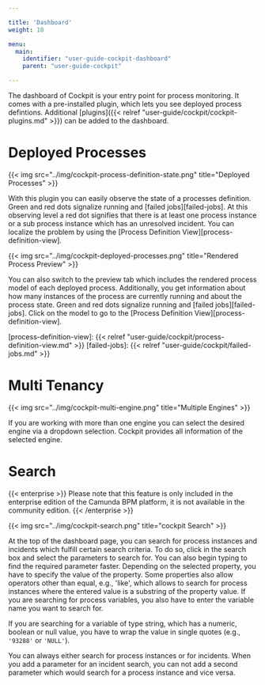 ```yaml
---

title: 'Dashboard'
weight: 10

menu:
  main:
    identifier: "user-guide-cockpit-dashboard"
    parent: "user-guide-cockpit"

---
```



The dashboard of Cockpit is your entry point for process monitoring. It comes with a pre-installed plugin, which lets you see deployed process defintions. Additional [plugins]({{< relref "user-guide/cockpit/cockpit-plugins.md" >}}) can be added to the dashboard.


# Deployed Processes

{{< img src="../img/cockpit-process-definition-state.png" title="Deployed Processes" >}}

With this plugin you can easily observe the state of a processes definition. Green and red dots signalize running and [failed jobs][failed-jobs]. At this observing level a red dot signifies that there is at least one process instance or a sub process instance which has an unresolved incident. You can localize the problem by using the [Process Definition View][process-definition-view].


{{< img src="../img/cockpit-deployed-processes.png" title="Rendered Process Preview" >}}

You can also switch to the preview tab which includes the rendered process model of each deployed process. Additionally, you get information about how many instances of the process are currently running and about the process state. Green and red dots signalize running and [failed jobs][failed-jobs]. Click on the model to go to the [Process Definition View][process-definition-view].


[process-definition-view]: {{< relref "user-guide/cockpit/process-definition-view.md" >}}
[failed-jobs]: {{< relref "user-guide/cockpit/failed-jobs.md" >}}


# Multi Tenancy

{{< img src="../img/cockpit-multi-engine.png" title="Multiple Engines" >}}

If you are working with more than one engine you can select the desired engine via a dropdown selection. Cockpit provides all information of the selected engine.


# Search

{{< enterprise >}}
Please note that this feature is only included in the enterprise edition of the Camunda BPM platform, it is not available in the community edition.
{{< /enterprise >}}

{{< img src="../img/cockpit-search.png" title="cockpit Search" >}}

At the top of the dashboard page, you can search for process instances and incidents which fulfill certain search criteria. To do so, click in the search box and select the parameters to search for. You can also begin typing to find the required parameter faster. Depending on the selected property, you have to specify the value of the property. Some properties also allow operators other than equal, e.g., 'like', which allows to search for process instances where the entered value is a substring of the property value. If you are searching for process variables, you also have to enter the variable name you want to search for.

If you are searching for a variable of type string, which has a numeric, boolean or null value, you have to wrap the value in single quotes (e.g., ```'93288'``` or ```'NULL'```).

You can always either search for process instances or for incidents. When you add a parameter for an incident search, you can not add a second parameter which would search for a process instance and vice versa.
